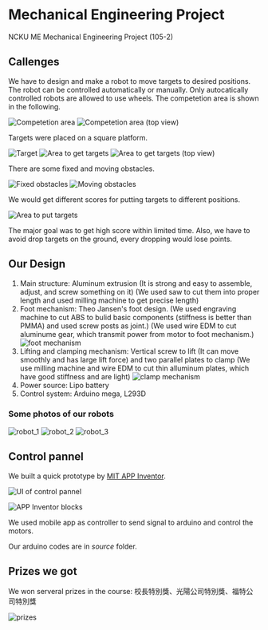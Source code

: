 # Mechanical Engineering Project
NCKU ME Mechanical Engineering Project (105-2)

## Callenges

We have to design and make a robot to move targets to desired positions.
The robot can be controlled automatically or manually.
Only autocatically controlled robots are allowed to use wheels.
The competetion area is shown in the following.

![Competetion area](figures/competition_area.jpg)
![Competetion area (top view)](figures/competition_area_top_view.jpg)

Targets were placed on a square platform.

![Target](figures/target.jpg)
![Area to get targets](figures/area_to_get_targets.jpg)
![Area to get targets (top view)](figures/area_to_get_targets_top_view.jpg)

There are some fixed and moving obstacles.

![Fixed obstacles](figures/fixed_obstacles.jpg)
![Moving obstacles](figures/moving_obstacles.jpg)

We would get different scores for putting targets to different positions.

![Area to put targets](figures/area_to_put_targets.jpg)

The major goal was to get high score within limited time.
Also, we have to avoid drop targets on the ground, every dropping would lose points.

## Our Design

1. Main structure:
    Aluminum extrusion (It is strong and easy to assemble, adjust, and screw something on it) (We used saw to cut them into proper length and used milling machine to get precise length)
1. Foot mechanism:
    Theo Jansen's foot design.
    (We used engraving machine to cut ABS to bulid basic components (stiffness is better than PMMA) and used screw posts as joint.)
    (We used wire EDM to cut aluminume gear, which transmit power from motor to foot mechanism.)
    ![foot mechanism](figures/side.jpg)
1. Lifting and clamping mechanism:
    Vertical screw to lift (It can move smoothly and has large lift force) and two parallel plates to clamp
    (We use milling machine and wire EDM to cut thin alluminum plates, which have good stiffness and are light)
    ![clamp mechanism](figures/clamp.jpg)
1. Power source:
    Lipo battery
1. Control system:
    Arduino mega, L293D

### Some photos of our robots

![robot_1](figures/robot_1.jpg)
![robot_2](figures/robot_4.jpg)
![robot_3](figures/robot_5.jpg)


## Control pannel

We built a quick prototype by [MIT APP Inventor](http://appinventor.mit.edu/explore/).

![UI of control pannel](figures/control_pannel_ui.png)

![APP Inventor blocks](figures/blocks.png)

We used mobile app as controller to send signal to arduino and control the motors.

Our arduino codes are in *source* folder.

## Prizes we got

We won serveral prizes in the course: 校長特別獎、光陽公司特別獎、福特公司特別獎

![prizes](figures/me_project_prizes.png)
